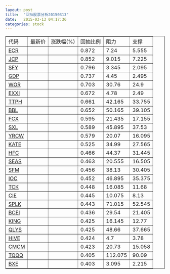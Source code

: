 ```yaml
---
layout: post
title:  "回抽股票分析20150313"
date:   2015-03-13 04:17:36
categories: stock
---
```

<script type="text/javascript">
var stockList = []
stockList.push('gb_ecr');
stockList.push('gb_jcp');
stockList.push('gb_sfy');
stockList.push('gb_gdp');
stockList.push('gb_wor');
stockList.push('gb_exxi');
stockList.push('gb_ttph');
stockList.push('gb_bbl');
stockList.push('gb_fcx');
stockList.push('gb_sxl');
stockList.push('gb_yrcw');
stockList.push('gb_kate');
stockList.push('gb_hfc');
stockList.push('gb_seas');
stockList.push('gb_sfm');
stockList.push('gb_ioc');
stockList.push('gb_tck');
stockList.push('gb_cie');
stockList.push('gb_splk');
stockList.push('gb_bcei');
stockList.push('gb_king');
stockList.push('gb_qlys');
stockList.push('gb_hive');
stockList.push('gb_cmcm');
stockList.push('gb_tqqq');
stockList.push('gb_bxe');
</script>
<table border="1">
 <tr>
 <td>代码</td>
 <td>最新价</td>
 <td>涨跌幅(%)</td>
 <td>回抽比例</td>
 <td>阻力</td>
 <td>支撑</td>
</tr>
  <tr id="ecr">
  <td><a href="http://stock.finance.sina.com.cn/usstock/quotes/ECR.html" target="_blank">ECR</a></td><td></td><td></td><td>0.872</td><td>7.24</td><td>5.555</td></tr>
  <tr id="jcp">
  <td><a href="http://stock.finance.sina.com.cn/usstock/quotes/JCP.html" target="_blank">JCP</a></td><td></td><td></td><td>0.852</td><td>9.015</td><td>7.225</td></tr>
  <tr id="sfy">
  <td><a href="http://stock.finance.sina.com.cn/usstock/quotes/SFY.html" target="_blank">SFY</a></td><td></td><td></td><td>0.796</td><td>3.345</td><td>2.095</td></tr>
  <tr id="gdp">
  <td><a href="http://stock.finance.sina.com.cn/usstock/quotes/GDP.html" target="_blank">GDP</a></td><td></td><td></td><td>0.737</td><td>4.45</td><td>2.495</td></tr>
  <tr id="wor">
  <td><a href="http://stock.finance.sina.com.cn/usstock/quotes/WOR.html" target="_blank">WOR</a></td><td></td><td></td><td>0.703</td><td>30.76</td><td>24.9</td></tr>
  <tr id="exxi">
  <td><a href="http://stock.finance.sina.com.cn/usstock/quotes/EXXI.html" target="_blank">EXXI</a></td><td></td><td></td><td>0.672</td><td>4.78</td><td>2.49</td></tr>
  <tr id="ttph">
  <td><a href="http://stock.finance.sina.com.cn/usstock/quotes/TTPH.html" target="_blank">TTPH</a></td><td></td><td></td><td>0.661</td><td>42.165</td><td>33.755</td></tr>
  <tr id="bbl">
  <td><a href="http://stock.finance.sina.com.cn/usstock/quotes/BBL.html" target="_blank">BBL</a></td><td></td><td></td><td>0.652</td><td>50.165</td><td>39.105</td></tr>
  <tr id="fcx">
  <td><a href="http://stock.finance.sina.com.cn/usstock/quotes/FCX.html" target="_blank">FCX</a></td><td></td><td></td><td>0.595</td><td>21.435</td><td>17.155</td></tr>
  <tr id="sxl">
  <td><a href="http://stock.finance.sina.com.cn/usstock/quotes/SXL.html" target="_blank">SXL</a></td><td></td><td></td><td>0.589</td><td>45.895</td><td>37.53</td></tr>
  <tr id="yrcw">
  <td><a href="http://stock.finance.sina.com.cn/usstock/quotes/YRCW.html" target="_blank">YRCW</a></td><td></td><td></td><td>0.579</td><td>20.07</td><td>16.095</td></tr>
  <tr id="kate">
  <td><a href="http://stock.finance.sina.com.cn/usstock/quotes/KATE.html" target="_blank">KATE</a></td><td></td><td></td><td>0.525</td><td>34.99</td><td>27.565</td></tr>
  <tr id="hfc">
  <td><a href="http://stock.finance.sina.com.cn/usstock/quotes/HFC.html" target="_blank">HFC</a></td><td></td><td></td><td>0.466</td><td>44.37</td><td>31.445</td></tr>
  <tr id="seas">
  <td><a href="http://stock.finance.sina.com.cn/usstock/quotes/SEAS.html" target="_blank">SEAS</a></td><td></td><td></td><td>0.463</td><td>20.555</td><td>16.505</td></tr>
  <tr id="sfm">
  <td><a href="http://stock.finance.sina.com.cn/usstock/quotes/SFM.html" target="_blank">SFM</a></td><td></td><td></td><td>0.456</td><td>38.13</td><td>30.405</td></tr>
  <tr id="ioc">
  <td><a href="http://stock.finance.sina.com.cn/usstock/quotes/IOC.html" target="_blank">IOC</a></td><td></td><td></td><td>0.452</td><td>46.895</td><td>35.375</td></tr>
  <tr id="tck">
  <td><a href="http://stock.finance.sina.com.cn/usstock/quotes/TCK.html" target="_blank">TCK</a></td><td></td><td></td><td>0.448</td><td>16.085</td><td>11.68</td></tr>
  <tr id="cie">
  <td><a href="http://stock.finance.sina.com.cn/usstock/quotes/CIE.html" target="_blank">CIE</a></td><td></td><td></td><td>0.445</td><td>10.075</td><td>8.13</td></tr>
  <tr id="splk">
  <td><a href="http://stock.finance.sina.com.cn/usstock/quotes/SPLK.html" target="_blank">SPLK</a></td><td></td><td></td><td>0.443</td><td>71.015</td><td>52.545</td></tr>
  <tr id="bcei">
  <td><a href="http://stock.finance.sina.com.cn/usstock/quotes/BCEI.html" target="_blank">BCEI</a></td><td></td><td></td><td>0.436</td><td>29.54</td><td>21.405</td></tr>
  <tr id="king">
  <td><a href="http://stock.finance.sina.com.cn/usstock/quotes/KING.html" target="_blank">KING</a></td><td></td><td></td><td>0.425</td><td>16.145</td><td>12.77</td></tr>
  <tr id="qlys">
  <td><a href="http://stock.finance.sina.com.cn/usstock/quotes/QLYS.html" target="_blank">QLYS</a></td><td></td><td></td><td>0.425</td><td>48.66</td><td>37.665</td></tr>
  <tr id="hive">
  <td><a href="http://stock.finance.sina.com.cn/usstock/quotes/HIVE.html" target="_blank">HIVE</a></td><td></td><td></td><td>0.424</td><td>4.7</td><td>3.78</td></tr>
  <tr id="cmcm">
  <td><a href="http://stock.finance.sina.com.cn/usstock/quotes/CMCM.html" target="_blank">CMCM</a></td><td></td><td></td><td>0.423</td><td>20.73</td><td>15.058</td></tr>
  <tr id="tqqq">
  <td><a href="http://stock.finance.sina.com.cn/usstock/quotes/TQQQ.html" target="_blank">TQQQ</a></td><td></td><td></td><td>0.405</td><td>112.075</td><td>90.09</td></tr>
  <tr id="bxe">
  <td><a href="http://stock.finance.sina.com.cn/usstock/quotes/BXE.html" target="_blank">BXE</a></td><td></td><td></td><td>0.403</td><td>3.095</td><td>2.215</td></tr>
</table>
